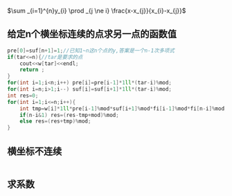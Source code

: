 $\sum _{i=1}^{n}y_{i} \prod _{j \ne i} \frac{x-x_{j}}{x_{i}-x_{j}}$

## 给定n个横坐标连续的点求另一点的函数值

```cpp
pre[0]=suf[n+1]=1;//已知1~n这n个点的y,答案是一个n-1次多项式
if(tar<=n){//tar是要求的点
    cout<<w[tar]<<endl;
    return ;
}
for(int i=1;i<n;i++) pre[i]=pre[i-1]*1ll*(tar-i)%mod;
for(int i=n;i>1;i--) suf[i]=suf[i+1]*1ll*(tar-i)%mod;
int res=0;
for(int i=1;i<=n;i++){
    int tmp=w[i]*1ll*pre[i-1]%mod*suf[i+1]%mod*fi[i-1]%mod*fi[n-i]%mod;
    if(n-i&1) res=(res-tmp+mod)%mod;
    else res=(res+tmp)%mod;
}
```

## 横坐标不连续

```cpp

```

## 求系数

```cpp

```

